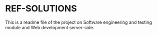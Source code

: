 # REF-SOLUTIONS
 This is a readme file of the project on Software engineering and testing module and Web development server-side.
